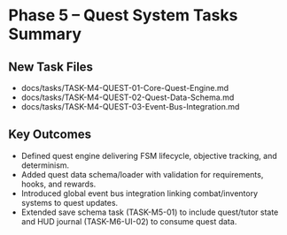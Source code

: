 # Phase 5 – Quest System Tasks Summary

## New Task Files

- docs/tasks/TASK-M4-QUEST-01-Core-Quest-Engine.md
- docs/tasks/TASK-M4-QUEST-02-Quest-Data-Schema.md
- docs/tasks/TASK-M4-QUEST-03-Event-Bus-Integration.md

## Key Outcomes

- Defined quest engine delivering FSM lifecycle, objective tracking, and determinism.
- Added quest data schema/loader with validation for requirements, hooks, and rewards.
- Introduced global event bus integration linking combat/inventory systems to quest updates.
- Extended save schema task (TASK-M5-01) to include quest/tutor state and HUD journal (TASK-M6-UI-02) to consume quest data.

